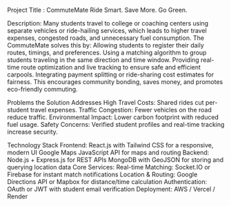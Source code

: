 Project Title : CommuteMate 
Ride Smart. Save More. Go Green.

Description:
Many students travel to college or coaching centers using separate vehicles or ride-hailing services, which leads to higher travel expenses, congested roads, and unnecessary fuel consumption.
The CommuteMate  solves this by:
Allowing students to register their daily routes, timings, and preferences.
Using a matching algorithm to group students traveling in the same direction and time window.
Providing real-time route optimization and live tracking to ensure safe and efficient carpools.
Integrating payment splitting or ride-sharing cost estimates for fairness.
This encourages community bonding, saves money, and promotes eco-friendly commuting.

Problems the Solution Addresses
High Travel Costs: Shared rides cut per-student travel expenses.
Traffic Congestion: Fewer vehicles on the road reduce traffic.
Environmental Impact: Lower carbon footprint with reduced fuel usage.
Safety Concerns: Verified student profiles and real-time tracking increase security.

Technology Stack
Frontend:
React.js with Tailwind CSS for a responsive, modern UI
Google Maps JavaScript API for maps and routing
Backend:
Node.js + Express.js for REST APIs
MongoDB with GeoJSON for storing and querying location data
Core Services:
Real-time Matching: Socket.IO or Firebase for instant match notifications
Location & Routing: Google Directions API or Mapbox for distance/time calculation
Authentication: OAuth or JWT with student email verification
Deployment: AWS / Vercel / Render


